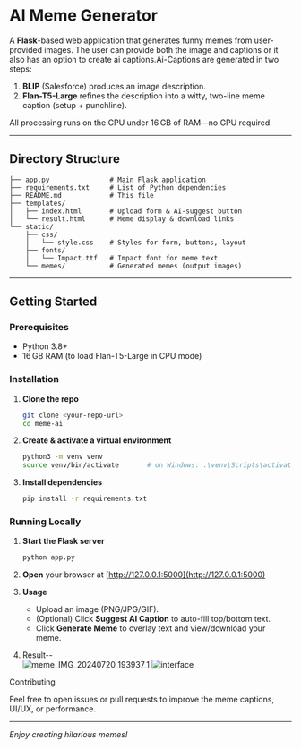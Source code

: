 
# AI Meme Generator

A **Flask**-based web application that generates funny memes from user-provided images. The user can provide both the image and captions or it also has an option to create ai captions.Ai-Captions are generated in two steps:

1. **BLIP** (Salesforce) produces an image description.
2. **Flan-T5-Large** refines the description into a witty, two-line meme caption (setup + punchline).

All processing runs on the CPU under 16 GB of RAM—no GPU required.

---

##  Directory Structure

```
├── app.py               # Main Flask application
├── requirements.txt     # List of Python dependencies
├── README.md            # This file
├── templates/
│   ├── index.html       # Upload form & AI-suggest button
│   └── result.html      # Meme display & download links
└── static/
    ├── css/
    │   └── style.css    # Styles for form, buttons, layout
    ├── fonts/
    │   └── Impact.ttf   # Impact font for meme text
    └── memes/           # Generated memes (output images)
```

---

## Getting Started

### Prerequisites

* Python 3.8+
* 16 GB RAM (to load Flan-T5-Large in CPU mode)

### Installation

1. **Clone the repo**

   ```bash
   git clone <your-repo-url>
   cd meme-ai
   ```

2. **Create & activate a virtual environment**

   ```bash
   python3 -m venv venv
   source venv/bin/activate       # on Windows: .\venv\Scripts\activate
   ```

3. **Install dependencies**

   ```bash
   pip install -r requirements.txt
   ```

### Running Locally

1. **Start the Flask server**

   ```bash
   python app.py
   ```

2. **Open** your browser at [http://127.0.0.1:5000](http://127.0.0.1:5000)

3. **Usage**

   * Upload an image (PNG/JPG/GIF).
   * (Optional) Click **Suggest AI Caption** to auto-fill top/bottom text.
   * Click **Generate Meme** to overlay text and view/download your meme.
4. Result--     
![meme_IMG_20240720_193937_1](https://github.com/user-attachments/assets/f6047b83-b5be-441b-a6f3-5eb738f90be1)
![interface](https://github.com/user-attachments/assets/10f9f28f-1f85-45d2-8fdc-e97862002113)

 Contributing

Feel free to open issues or pull requests to improve the meme captions, UI/UX, or performance.

---

*Enjoy creating hilarious memes!*
